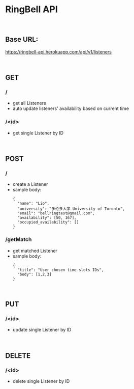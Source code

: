 # RingBell API

<br />

## Base URL:
https://ringbell-api.herokuapp.com/api/v1/listeners

<br />

## GET
### /
* get all Listeners
* auto update listeners' availability based on current time
### /\<id\>
* get single Listener by ID

<br />

## POST
### /
* create a Listener
* sample body:
  ```
  {
    "name": "Lio",
    "university": "多伦多大学 University of Toronto",
    "email": "bellringtest@gmail.com",
    "availability": [50, 167],
    "occupied_availability": []
  }
  ```
  
### /getMatch
* get matched Listener
* sample body:
  ```
  {
    "title": "User chosen time slots IDs",
    "body": [1,2,3]
  }
  ```

<br />

## PUT
### /\<id\>
* update single Listener by ID

<br />

## DELETE
### /\<id\>
* delete single Listener by ID
